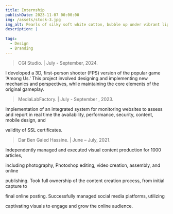 ```yaml
---
title: Internship
publishDate: 2023-11-07 00:00:00
img: /assets/stock-3.jpg
img_alt: Pearls of silky soft white cotton, bubble up under vibrant lighting
description: |
  
tags:
  - Design
  - Branding
---
```

> CGI Studio. | July - September, 2024.


I developed a 3D, first-person shooter (FPS) version of the
popular game 'Among Us.' This project involved designing and
implementing new mechanics and perspectives, while
maintaining the core elements of the original gameplay.

> MediaLabFactory. | July - September , 2023.


Implementation of an integrated system for monitoring websites to assess and report in real time the availability, performance, security, content, mobile design, and 

 validity of SSL certificates.
 
> Dar Ben Gaied Hassine. | June – July, 2021.


Independently managed and executed visual content production for 1000 articles,

 including photography, Photoshop editing, video creation, assembly, and online 
 
 publishing.
Took full ownership of the content creation process, from initial capture to 

final online posting.
Successfully managed social media platforms, utilizing 

captivating visuals to engage and grow the online audience.

